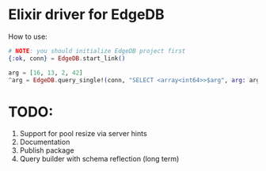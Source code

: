 # Elixir driver for EdgeDB

How to use:
```elixir
# NOTE: you should initialize EdgeDB project first
{:ok, conn} = EdgeDB.start_link()

arg = [16, 13, 2, 42]
^arg = EdgeDB.query_single!(conn, "SELECT <array<int64>>$arg", arg: arg)
```

# TODO:
1. Support for pool resize via server hints
2. Documentation
3. Publish package
4. Query builder with schema reflection (long term)
